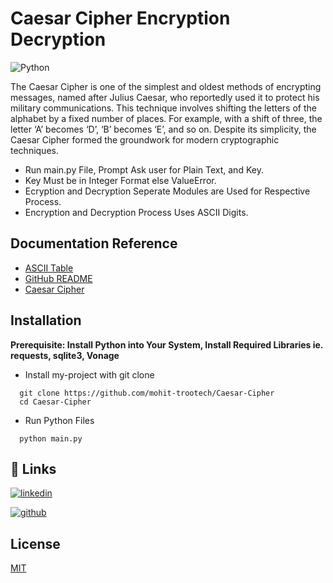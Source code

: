 # Caesar Cipher Encryption Decryption
![Python](https://img.shields.io/badge/python-3670A0?style=for-the-badge&logo=python&logoColor=ffdd54)

The Caesar Cipher is one of the simplest and oldest methods of encrypting messages, named after Julius Caesar, who reportedly used it to protect his military communications. This technique involves shifting the letters of the alphabet by a fixed number of places. For example, with a shift of three, the letter ‘A’ becomes ‘D’, ‘B’ becomes ‘E’, and so on. Despite its simplicity, the Caesar Cipher formed the groundwork for modern cryptographic techniques.

- Run main.py File, Prompt Ask user for Plain Text, and Key.
- Key Must be in Integer Format else ValueError.
- Ecryption and Decryption Seperate Modules are Used for Respective Process.
- Encryption and Decryption Process Uses ASCII Digits.

## Documentation Reference

 - [ASCII Table](https://www.cs.cmu.edu/~pattis/15-1XX/common/handouts/ascii.html)
 - [GitHub README](https://github.com/mohit-trootech/Caesar-Cipher)
 - [Caesar Cipher](https://en.wikipedia.org/wiki/Caesar_cipher) 
## Installation

**Prerequisite: Install Python into Your System, Install Required Libraries ie. requests, sqlite3, Vonage**

- Install my-project with git clone

```
  git clone https://github.com/mohit-trootech/Caesar-Cipher
  cd Caesar-Cipher
```

- Run Python Files

```
  python main.py
```
## 🔗 Links

[![linkedin](https://img.shields.io/badge/linkedin-0A66C2?style=for-the-badge&logo=linkedin&logoColor=white)](https://www.linkedin.com/in/itsmohitprajapat)

[![github](https://img.shields.io/badge/github-%23121011.svg?style=for-the-badge&logo=github&logoColor=white)](https://github.com/mohit-trootech)

## License

[MIT](https://choosealicense.com/licenses/mit/)


